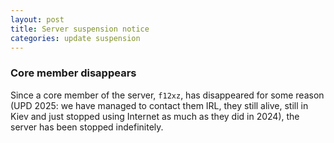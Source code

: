 ```yaml
---
layout: post
title: Server suspension notice
categories: update suspension
---
```


### Core member disappears
Since a core member of the server, `f12xz`, has disappeared for some reason (UPD 2025: we have managed to contact them IRL, they still alive, still in Kiev and just stopped using Internet as much as they did in 2024), the server has been stopped indefinitely.  
